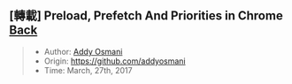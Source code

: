 ## [轉載] Preload, Prefetch And Priorities in Chrome [Back](./../post.md)

> - Author: [Addy Osmani](https://github.com/alex)
> - Origin: https://github.com/addyosmani
> - Time: March, 27th, 2017
